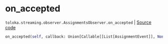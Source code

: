# on_accepted
`toloka.streaming.observer.AssignmentsObserver.on_accepted` | [Source code](https://github.com/Toloka/toloka-kit/blob/v1.2.0.post1/src/streaming/observer.py#L400)

```python
on_accepted(self, callback: Union[Callable[[List[AssignmentEvent]], None], Callable[[List[AssignmentEvent]], Awaitable[None]]])
```


